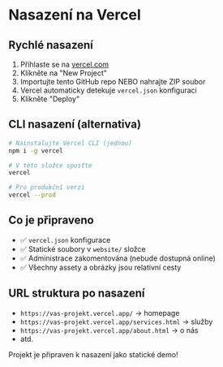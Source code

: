 # Nasazení na Vercel

## Rychlé nasazení
1. Přihlaste se na [vercel.com](https://vercel.com)
2. Klikněte na "New Project" 
3. Importujte tento GitHub repo NEBO nahrajte ZIP soubor
4. Vercel automaticky detekuje `vercel.json` konfiguraci
5. Klikněte "Deploy"

## CLI nasazení (alternativa)
```bash
# Nainstalujte Vercel CLI (jednou)
npm i -g vercel

# V této složce spusťte
vercel

# Pro produkční verzi
vercel --prod
```

## Co je připraveno
- ✅ `vercel.json` konfigurace
- ✅ Statické soubory v `website/` složce
- ✅ Administrace zakomentována (nebude dostupná online)
- ✅ Všechny assety a obrázky jsou relativní cesty

## URL struktura po nasazení
- `https://vas-projekt.vercel.app/` → homepage
- `https://vas-projekt.vercel.app/services.html` → služby
- `https://vas-projekt.vercel.app/about.html` → o nás
- atd.

Projekt je připraven k nasazení jako statické demo!